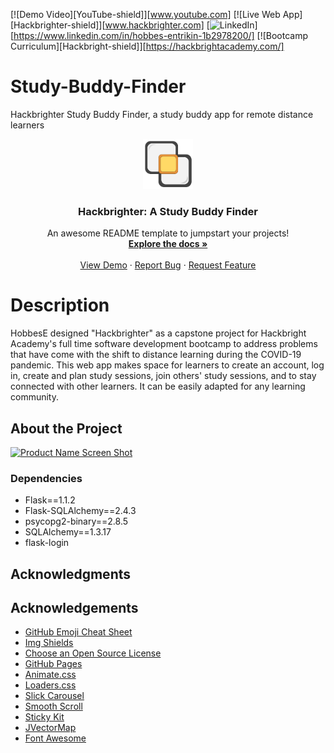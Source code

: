 <!-- PROJECT SHIELDS -->
<!--
*** I'm using markdown "reference style" links for readability.
*** Reference links are enclosed in brackets [ ] instead of parentheses ( ).
*** See the bottom of this document for the declaration of the reference variables
-->

[![Demo Video][YouTube-shield]][www.youtube.com]
[![Live Web App][Hackbrighter-shield]][www.hackbrighter.com]
[![LinkedIn][linkedin-shield]][https://www.linkedin.com/in/hobbes-entrikin-1b2978200/]
[![Bootcamp Curriculum][Hackbright-shield]][https://hackbrightacademy.com/]

# Study-Buddy-Finder

Hackbrighter Study Buddy Finder, a study buddy app for remote distance learners

<p align="center">
  <a href="https://github.com/HobbesE/Study-Buddy-Finder">
    <img src="static/hackbrighter logo.svg" alt="Logo" width="80" height="80">
  </a>

  <h3 align="center">Hackbrighter: A Study Buddy Finder</h3>

  <p align="center">
    An awesome README template to jumpstart your projects!
    <br />
    <a href="https://github.com/HobbesE/Study-Buddy-Finder"><strong>Explore the docs »</strong></a>
    <br />
    <br />
    <a href="https://github.com/HobbesE/Study-Buddy-Finder">View Demo</a>
    ·
    <a href="https://github.com/HobbesE/Study-Buddy-Finder/issues">Report Bug</a>
    ·
    <a href="https://github.com/HobbesE/Study-Buddy-Finder/issues">Request Feature</a>
  </p>
</p>




# Description

HobbesE designed "Hackbrighter" as a capstone project for Hackbright Academy's full time software development bootcamp
to address problems that have come with the shift to distance learning during the COVID-19 pandemic. This web app makes space for learners
to create an account, log in, create and plan study sessions, join others' study sessions, and to stay connected with other learners. 
It can be easily adapted for any learning community.

## About the Project

[![Product Name Screen Shot][product-screenshot]](https://example.com)

### Dependencies

* Flask==1.1.2
* Flask-SQLAlchemy==2.4.3
* psycopg2-binary==2.8.5
* SQLAlchemy==1.3.17
* flask-login




## Acknowledgments

<!-- ACKNOWLEDGEMENTS -->
## Acknowledgements
* [GitHub Emoji Cheat Sheet](https://www.webpagefx.com/tools/emoji-cheat-sheet)
* [Img Shields](https://shields.io)
* [Choose an Open Source License](https://choosealicense.com)
* [GitHub Pages](https://pages.github.com)
* [Animate.css](https://daneden.github.io/animate.css)
* [Loaders.css](https://connoratherton.com/loaders)
* [Slick Carousel](https://kenwheeler.github.io/slick)
* [Smooth Scroll](https://github.com/cferdinandi/smooth-scroll)
* [Sticky Kit](http://leafo.net/sticky-kit)
* [JVectorMap](http://jvectormap.com)
* [Font Awesome](https://fontawesome.com)





<!-- MARKDOWN LINKS & IMAGES -->
<!-- https://www.markdownguide.org/basic-syntax/#reference-style-links -->
[contributors-shield]: https://img.shields.io/github/contributors/othneildrew/Best-README-Template.svg?style=for-the-badge
[contributors-url]: https://github.com/othneildrew/Best-README-Template/graphs/contributors
[forks-shield]: https://img.shields.io/github/forks/othneildrew/Best-README-Template.svg?style=for-the-badge
[forks-url]: https://github.com/othneildrew/Best-README-Template/network/members
[stars-shield]: https://img.shields.io/github/stars/othneildrew/Best-README-Template.svg?style=for-the-badge
[stars-url]: https://github.com/othneildrew/Best-README-Template/stargazers
[issues-shield]: https://img.shields.io/github/issues/othneildrew/Best-README-Template.svg?style=for-the-badge
[issues-url]: https://github.com/othneildrew/Best-README-Template/issues
[license-shield]: https://img.shields.io/github/license/othneildrew/Best-README-Template.svg?style=for-the-badge
[license-url]: https://github.com/othneildrew/Best-README-Template/blob/master/LICENSE.txt
[linkedin-shield]: https://img.shields.io/badge/-LinkedIn-black.svg?style=for-the-badge&logo=linkedin&colorB=555
[linkedin-url]: https://linkedin.com/in/othneildrew
[product-screenshot]: images/screenshot.png
